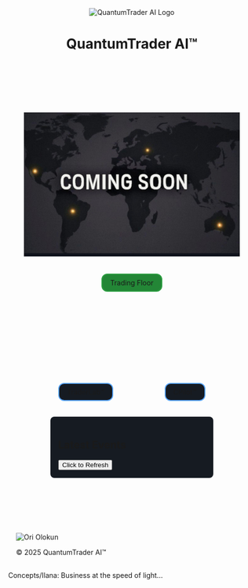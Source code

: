   <!DOCTYPE html>
<html lang="en">
<head>
  <meta charset="UTF-8">
  <title>QuantumTrader AI™</title>
  <meta name="viewport" content="width=device-width, initial-scale=1.0">
  <style>

    body {
      margin: 0;
      font-family: Arial, sans-serif;
      background: #0d1117;
      color: #f0f6fc;
      text-align: center;
    }
    header {
      padding: 1rem;
    }
    /* Responsive Logo */
    #qtai-logo {
      width: 200px;
      height: 200px;
    }
    @media (min-width: 768px) {
      #qtai-logo {
        width: 250px;
        height: 250px;
      }
    }
    main {
      padding: 2rem;
    }
    /* Globe */
    #globe {
      margin: 2rem auto;
      display: block;
      width: 400px;
      height: 400px;
      border-radius: 50%;
    }
    /* Triangular layout */
    .triangle-container {
      position: relative;
      width: 300px;
      height: 260px;
      margin: 2rem auto;
    }
    .node {
      position: absolute;
      background: #161b22;
      border: 2px solid #58a6ff;
      padding: 0.5rem 1rem;
      border-radius: 12px;
      cursor: pointer;
    }
    .apex {
      top: 0;
      left: 50%;
      transform: translateX(-50%);
      background: #238636;
      border-color: #2ea043;
    }
    .base-left {
      bottom: 0;
      left: 0;
    }
    .base-right {
      bottom: 0;
      right: 0;
    }
    /* Event widget */
    #event-widget {
      margin: 2rem auto;
      padding: 1rem;
      background: #161b22;
      border-radius: 8px;
      width: 300px;
    }
    /* Footer */
    footer {
      margin-top: 2rem;
      padding: 1rem;
    }
    #ori-ologo {
      width: 150px;
      height: 150px;
    }
  </style>
</head>
<body>
  <header>
    <img id="qtai-logo" src="qtai-logo.png" alt="QuantumTrader AI Logo">
    <h1>QuantumTrader AI™</h1>
  </header>

  <main>
   <div class="logo">
  <img src="assets/coming-soon-logo.png" alt="Coming Soon Logo">
   </div>
    <div class="triangle-container">
      <div class="node apex">Trading Floor</div>
      <div class="node base-left">TraderLab™</div>
      <div class="node base-right">CPilot™</div>
    </div>
    <section id="event-widget">
      <h2>Latest Events</h2>
      <button onclick="location.reload();">Click to Refresh</button>
      <!-- Dynamic event content can go here -->
    </section>
  </main>

  <footer>
    <img id="ori-olokun" src="ori-olokun.png" alt="Ori Olokun">
    <p>© 2025 QuantumTrader AI™</p>
  </footer>
</body>
</html>
 Concepts/Ilana: Business at the speed of light... 
